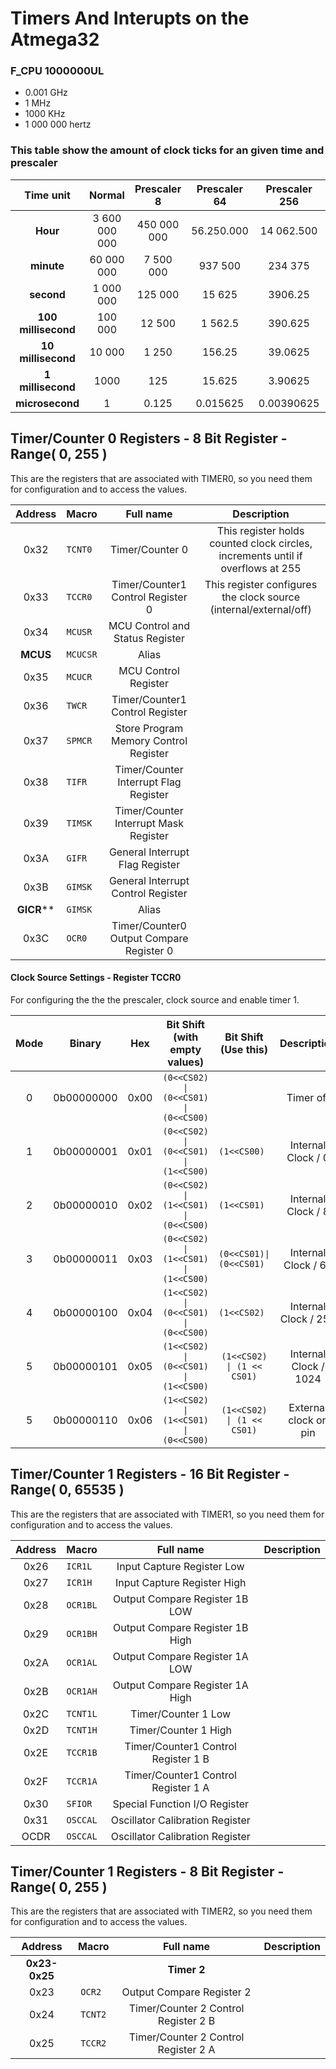 # Timers And Interupts on the Atmega32

### F_CPU 1000000UL
- 0.001 GHz
- 1 MHz
- 1000 KHz
- 1 000 000 hertz
### This table show the amount of clock ticks for an given time and prescaler

| **Time unit** | Normal        | **Prescaler 8** | **Prescaler 64** | **Prescaler 256** | **Prescaler 1024**|
|:-------------:|:-------------:|:-------------:|:-------------:|:-------------:|:-------------:|
|**Hour**      |3 600 000 000   | 450 000 000   | 56.250.000    | 14 062.500    | 3.515.625     |
|**minute**    |60 000 000      |7 500 000      | 937 500       | 234 375       | 58593.75      |
|**second**    |1 000 000       |125 000        | 15 625        | 3906.25       | 976.5625      |
|**100 millisecond**|100 000    |12 500         | 1 562.5       | 390.625       | 97.65625     |
|**10 millisecond** |10 000     |1 250          | 156.25        | 39.0625       | 9.765625     |
|**1 millisecond** |1000        |125            | 15.625        | 3.90625       | 0.9765625     |
|**microsecond** |1             | 0.125         | 0.015625      | 0.00390625    | 0.0009765625  |

## Timer/Counter 0 Registers - 8 Bit Register - Range( 0, 255 )
This are the registers that are associated with TIMER0, so you need them for configuration and to access the values.

| **Address**   |**Macro**  | **Full name**                                 | **Description**                                                                 |
|:-------------:|:------:   |:---------------------------------------------:|:-------------------------------------------------------------------------------:|
|0x32           |`TCNT0 `   |     Timer/Counter 0                           | This register holds counted clock circles, increments until if overflows at 255 |
|0x33           |`TCCR0 `   |     Timer/Counter1 Control Register 0         | This register configures the clock source (internal/external/off)               |
|0x34           |`MCUSR `   |     MCU Control and Status Register           |   |
|**MCUS**       |`MCUCSR`   |     Alias                                     |   |
|0x35           |`MCUCR `   |     MCU Control Register                      |   |
|0x36           |`TWCR  `   |     Timer/Counter1 Control Register           |   |
|0x37           |`SPMCR `   |     Store Program Memory Control Register     |   |
|0x38           |`TIFR  `   |     Timer/Counter Interrupt Flag Register     |   |
|0x39           |`TIMSK `   |     Timer/Counter Interrupt Mask Register     |   |
|0x3A           |`GIFR  `   |     General Interrupt Flag Register           |   |
|0x3B           |`GIMSK `   |     General Interrupt Control Register        |   |
|**GICR****     |`GIMSK `   |     Alias                                     |   |
|0x3C           |`OCR0  `   |     Timer/Counter0 Output Compare Register 0  |   |

#### Clock Source Settings - Register TCCR0
 For configuring the the the prescaler, clock source and enable timer 1.

|**Mode**|**Binary**|**Hex**|**Bit Shift (with empty values)** | **Bit Shift (Use this)**   |**Description**        |**Source**          |
|:--:|:--------:|:----:|:-------------------------------------:|:--------------------------:|:---------------------:|:------------------:|
|0 | 0b00000000 | 0x00 | `(0<<CS02) \| (0<<CS01) \| (0<<CS00)` | `                        ` | Timer off             |                    |
|1 | 0b00000001 | 0x01 | `(0<<CS02) \| (0<<CS01) \| (1<<CS00)` | `(1<<CS00)               ` | Internal Clock / 0    | Prescaler disapled |
|2 | 0b00000010 | 0x02 | `(0<<CS02) \| (1<<CS01) \| (0<<CS00)` | `(1<<CS01)               ` | Internal Clock / 8    | From Prescaler     |
|3 | 0b00000011 | 0x03 | `(0<<CS02) \| (1<<CS01) \| (1<<CS00)` | `(0<<CS01)\|(0<<CS01)    ` | Internal Clock / 64   | From Prescaler     |
|4 | 0b00000100 | 0x04 | `(1<<CS02) \| (0<<CS01) \| (0<<CS00)` | `(1<<CS02)               ` | Internal Clock / 256  | From Prescaler     |
|5 | 0b00000101 | 0x05 | `(1<<CS02) \| (0<<CS01) \| (1<<CS00)` | `(1<<CS02) \| (1 << CS01)` | Internal Clock / 1024 | From Prescaler     |
|5 | 0b00000110 | 0x06 | `(1<<CS02) \| (1<<CS01) \| (0<<CS00)` | `(1<<CS02) \| (1 << CS01)` | External clock on pin |                    |

## Timer/Counter 1 Registers - 16 Bit Register - Range( 0, 65535 )
This are the registers that are associated with TIMER1, so you need them for configuration and to access the values.

| **Address**   |**Macro**  | **Full name**                                 | **Description** |
|:-------------:|:---------:|:---------------------------------------------:|:---------------:|
|0x26           | `ICR1L `    | Input Capture Register Low                    |                 |
|0x27           | `ICR1H `    | Input Capture Register High                   |                 |
|0x28           | `OCR1BL`    | Output Compare Register 1B LOW                |                 |
|0x29           | `OCR1BH`    | Output Compare Register 1B High               |                 |
|0x2A           | `OCR1AL`    | Output Compare Register 1A LOW                |                 |
|0x2B           | `OCR1AH`    | Output Compare Register 1A High               |                 |
|0x2C           | `TCNT1L`    | Timer/Counter 1 Low                           |                 |
|0x2D           | `TCNT1H`    | Timer/Counter 1 High                          |                 |
|0x2E           | `TCCR1B`    | Timer/Counter1 Control Register 1 B           |                 |
|0x2F           | `TCCR1A`    | Timer/Counter1 Control Register 1 A           |                 |
|0x30           | `SFIOR `    | Special Function I/O Register                 |                 |
|0x31           | `OSCCAL`    | Oscillator Calibration Register               |                 |
|OCDR           | `OSCCAL`    | Oscillator Calibration Register               |                 |


## Timer/Counter 1 Registers - 8 Bit Register - Range( 0, 255 )
This are the registers that are associated with TIMER2, so you need them for configuration and to access the values.

| **Address**   |**Macro**  | **Full name**                                 | **Description** |
|:-------------:|:---------:|:---------------------------------------------:|:---------------:|
|**0x23- 0x25** | `     `   | **Timer 2**                                   |               |
|0x23           | `OCR2 `   | Output Compare Register 2                     |               |
|0x24           | `TCNT2`   | Timer/Counter 2 Control Register 2 B          |               |
|0x25           | `TCCR2`   | Timer/Counter 2 Control Register 2 A          |               |
